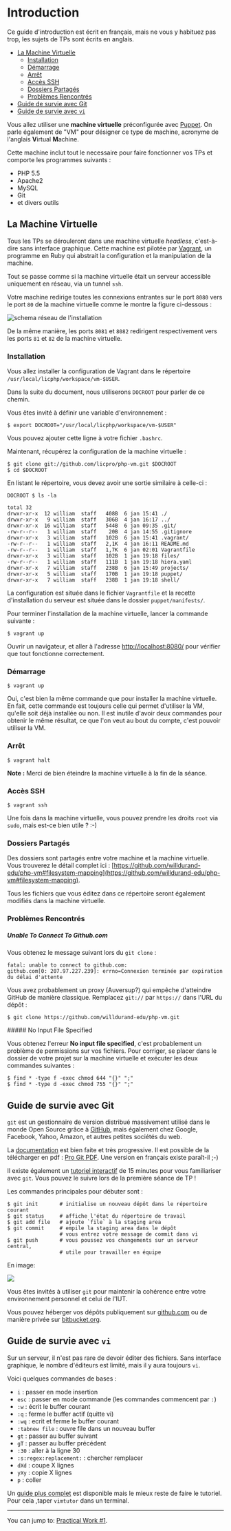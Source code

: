 Introduction
============

Ce guide d'introduction est écrit en français, mais ne vous y habituez pas trop,
les sujets de TPs sont écrits en anglais.

* [La Machine Virtuelle](#la-machine-virtuelle)
  * [Installation](#installation)
  * [Démarrage](#d%C3%A9marrage)
  * [Arrêt](#arr%C3%AAt)
  * [Accès SSH](#acc%C3%A8s-ssh)
  * [Dossiers Partagés](#dossiers-partag%C3%A9s)
  * [Problèmes Rencontrés](#probl%C3%A8mes-rencontr%C3%A9s)
* [Guide de survie avec Git](#guide-de-survie-avec-git)
* [Guide de survie avec `vi`](#guide-de-survie-avec-vi)


Vous allez utiliser une **machine virtuelle** préconfigurée avec
[Puppet](http://puppetlabs.com/). On parle également de "VM" pour désigner ce
type de machine, acronyme de l'anglais **V**irtual **M**achine.

Cette machine inclut tout le necessaire pour faire fonctionner vos TPs et
comporte les programmes suivants :

* PHP 5.5
* Apache2
* MySQL
* Git
* et divers outils


La Machine Virtuelle
--------------------

Tous les TPs se dérouleront dans une machine virtuelle _headless_, c'est-à-dire
sans interface graphique.
Cette machine est pilotée par [Vagrant](http://www.vagrantup.com), un programme
en Ruby qui abstrait la configuration et la manipulation de la machine.

Tout se passe comme si la machine virtuelle était un serveur accessible
uniquement en réseau, via un tunnel `ssh`.

Votre machine redirige toutes les connexions entrantes sur le port `8080` vers
le port `80` de la machine virtuelle comme le montre la figure ci-dessous :

![schema réseau de l'installation](../images/vm-network.png)

De la même manière, les ports `8081` et `8082` redirigent respectivement vers
les ports `81` et `82` de la machine virtuelle.


### Installation

Vous allez installer la configuration de Vagrant dans le répertoire
`/usr/local/licphp/workspace/vm-$USER`.

Dans la suite du document, nous utiliserons `DOCROOT` pour parler de ce chemin.

Vous êtes invité à définir une variable d'environnement :

    $ export DOCROOT="/usr/local/licphp/workspace/vm-$USER"

Vous pouvez ajouter cette ligne à votre fichier `.bashrc`.

Maintenant, récupérez la configuration de la machine virtuelle :

    $ git clone git://github.com/licpro/php-vm.git $DOCROOT
    $ cd $DOCROOT

En listant le répertoire, vous devez avoir une sortie similaire à celle-ci :

    DOCROOT $ ls -la

    total 32
    drwxr-xr-x  12 william  staff   408B  6 jan 15:41 ./
    drwxr-xr-x   9 william  staff   306B  4 jan 16:17 ../
    drwxr-xr-x  16 william  staff   544B  6 jan 09:35 .git/
    -rw-r--r--   1 william  staff    20B  4 jan 14:55 .gitignore
    drwxr-xr-x   3 william  staff   102B  6 jan 15:41 .vagrant/
    -rw-r--r--   1 william  staff   2,1K  4 jan 16:11 README.md
    -rw-r--r--   1 william  staff   1,7K  6 jan 02:01 Vagrantfile
    drwxr-xr-x   3 william  staff   102B  1 jan 19:18 files/
    -rw-r--r--   1 william  staff   111B  1 jan 19:18 hiera.yaml
    drwxr-xr-x   7 william  staff   238B  6 jan 15:49 projects/
    drwxr-xr-x   5 william  staff   170B  1 jan 19:18 puppet/
    drwxr-xr-x   7 william  staff   238B  1 jan 19:18 shell/

La configuration est située dans le fichier `Vagrantfile` et la recette
d'installation du serveur est située dans le dossier `puppet/manifests/`.

Pour terminer l'installation de la machine virtuelle, lancer la commande
suivante :

    $ vagrant up

Ouvrir un navigateur, et aller à l'adresse
[http://localhost:8080/](http://localhost:8080/) pour vérifier que tout
fonctionne correctement.

### Démarrage

    $ vagrant up

Oui, c'est bien la même commande que pour installer la machine virtuelle. En
fait, cette commande est toujours celle qui permet d'utiliser la VM, qu'elle
soit déjà installée ou non. Il est inutile d'avoir deux commandes pour obtenir
le même résultat, ce que l'on veut au bout du compte, c'est pouvoir utiliser la
VM.

### Arrêt

    $ vagrant halt

**Note :** Merci de bien éteindre la machine virtuelle à la fin de la séance.

### Accès SSH

    $ vagrant ssh

Une fois dans la machine virtuelle, vous pouvez prendre les droits `root` via
`sudo`, mais est-ce bien utile ? :-)

### Dossiers Partagés

Des dossiers sont partagés entre votre machine et la machine virtuelle. Vous
trouverez le détail complet ici :
[https://github.com/willdurand-edu/php-vm#filesystem-mapping](https://github.com/willdurand-edu/php-vm#filesystem-mapping).

Tous les fichiers que vous éditez dans ce répertoire seront également modifiés
dans la machine virtuelle.

### Problèmes Rencontrés

##### Unable To Connect To Github.com

Vous obtenez le message suivant lors du `git clone` :

    fatal: unable to connect to github.com:
    github.com[0: 207.97.227.239]: errno=Connexion terminée par expiration du délai d'attente

Vous avez probablement un proxy (Auversup?) qui empêche d'atteindre GitHub de
manière classique. Remplacez `git://` par `https://` dans l'URL du dépôt :

    $ git clone https://github.com/willdurand-edu/php-vm.git

##### No Input File Specified

Vous obtenez l'erreur **No input file specified**, c'est probablement un problème
de permissions sur vos fichiers. Pour corriger, se placer dans le dossier de
votre projet sur la machine virtuelle et exécuter les deux commandes suivantes :

    $ find * -type f -exec chmod 644 "{}" ";"
    $ find * -type d -exec chmod 755 "{}" ";"

Guide de survie avec Git
------------------------

`git` est un gestionnaire de version distribué massivement utilisé dans le
monde Open Source grâce à [GitHub](http://github.com), mais également chez
Google, Facebook, Yahoo, Amazon, et autres petites sociétés du web.

La [documentation](http://git-scm.com/book) est bien
faite et très progressive. Il est possible de la télécharger en pdf :
[Pro Git PDF](https://github.s3.amazonaws.com/media/progit.en.pdf). Une version
en français existe paraît-il ;-)

Il existe également un [tutoriel
interactif](http://try.github.com/levels/1/challenges/1) de 15 minutes pour
vous familiariser avec `git`. Vous pouvez le suivre lors de la première séance
de TP !

Les commandes principales pour débuter sont :

    $ git init       # initialise un nouveau dépôt dans le répertoire courant
    $ git status     # affiche l'état du répertoire de travail
    $ git add file   # ajoute `file` à la staging area
    $ git commit     # empile la staging area dans le dépôt
                     # vous entrez votre message de commit dans vi
    $ git push       # vous poussez vos changements sur un serveur central,
                     # utile pour travailler en équipe

En image:

![](../images/git.png)

Vous êtes invités à utiliser `git` pour maintenir la cohérence entre votre
environnement personnel et celui de l'IUT.

Vous pouvez héberger vos dépôts publiquement sur [github.com](http://github.com)
ou de manière privée sur [bitbucket.org](http://bitbucket.org).


Guide de survie avec `vi`
------------------------

Sur un serveur, il n'est pas rare de devoir éditer des fichiers. Sans interface
graphique, le nombre d'éditeurs est limité, mais il y aura toujours `vi`.

Voici quelques commandes de bases :

* `i` : passer en mode insertion
* `esc` : passer en mode commande (les commandes commencent par `:`)
* `:w` : écrit le buffer courant
* `:q` : ferme le buffer actif (quitte vi)
* `:wq` : ecrit et ferme le buffer courant
* `:tabnew file` : ouvre file dans un nouveau buffer
* `gt` : passer au buffer suivant
* `gT` : passer au buffer précédent
* `:30` : aller à la ligne 30
* `:s:regex:replacement:` : chercher remplacer
* `dXd` : coupe X lignes
* `yXy` : copie X lignes
* `p` : coller

Un [guide plus complet](http://www.worldtimzone.com/res/vi.html) est disponible
mais le mieux reste de faire le tutoriel. Pour cela ,taper `vimtutor` dans un
terminal.


---

You can jump to: [Practical Work #1](1.md).
